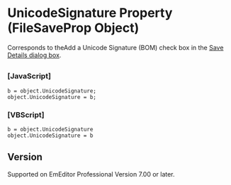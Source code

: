 # UnicodeSignature Property (FileSaveProp Object)

Corresponds to theAdd a Unicode Signature (BOM) check box in the [Save Details dialog box](../../dlg/properties/file/save_details/index).

## 

### \[JavaScript\]

```
b = object.UnicodeSignature;
object.UnicodeSignature = b;
```

### \[VBScript\]

```
b = object.UnicodeSignature
object.UnicodeSignature = b
```

## Version

Supported on EmEditor Professional Version 7.00 or later.
